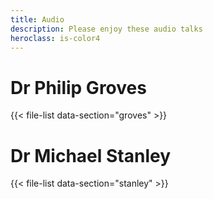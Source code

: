```yaml
---
title: Audio
description: Please enjoy these audio talks
heroclass: is-color4
---
```


# Dr Philip Groves

{{< file-list data-section="groves" >}}

# Dr Michael Stanley

{{< file-list data-section="stanley" >}}
